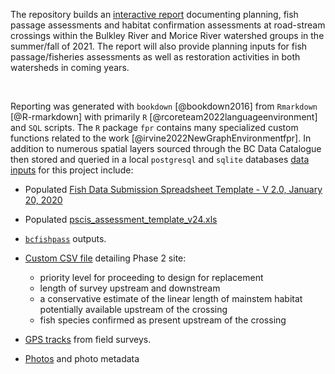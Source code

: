 The repository builds an [interactive report](https://newgraphenvironment.github.io/fish_passage_skeena_2021_reporting/) documenting planning, fish passage assessments and habitat confirmation assessments at road-stream crossings within the Bulkley River and Morice River watershed groups in the summer/fall of 2021. The report will also provide planning inputs for fish passage/fisheries assessments as well as restoration activities in both watersheds in coming years.

<br>

Reporting was generated with `bookdown` [@bookdown2016] from `Rmarkdown` [@R-rmarkdown] with primarily `R` [@rcoreteam2022languageenvironment] and `SQL` scripts. The `R` package `fpr` contains many specialized custom functions related to the work [@irvine2022NewGraphEnvironmentfpr].  In addition to numerous spatial layers sourced through the BC Data Catalogue then stored and queried in a local `postgresql` and `sqlite` databases [data inputs](https://github.com/NewGraphEnvironment/fish_passage_skeena_2021_reporting/tree/master/data) for this project include: 

 + Populated [Fish Data Submission Spreadsheet Template - V 2.0, January 20, 2020 ](https://www2.gov.bc.ca/gov/content/environment/plants-animals-ecosystems/fish/fish-and-fish-habitat-data-information/fish-data-submission/submit-fish-data#submitfish) 

 + Populated [pscis_assessment_template_v24.xls](https://www2.gov.bc.ca/gov/content/environment/plants-animals-ecosystems/fish/aquatic-habitat-management/fish-passage/fish-passage-technical/assessment-projects)
 
 
 + [`bcfishpass`](https://github.com/smnorris/bcfishpass) outputs.


 + [Custom CSV file](https://github.com/NewGraphEnvironment/fish_passage_skeena_2021_reporting/blob/master/data/habitat_confirmations_priorities.csv) detailing Phase 2 site:
     - priority level for proceeding to design for replacement
     - length of survey upstream and downstream
     - a conservative estimate of the linear length of mainstem habitat potentially available upstream of the crossing 
     - fish species confirmed as present upstream of the crossing

 + [GPS tracks](https://github.com/NewGraphEnvironment/fish_passage_skeena_2021_reporting/tree/master/data/habitat_confirmation_tracks.gpx) from field surveys.  

 + [Photos](https://github.com/NewGraphEnvironment/fish_passage_skeena_2021_reporting/tree/master/data/photos) and photo metadata
